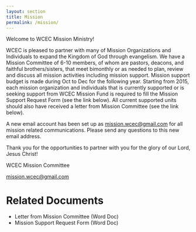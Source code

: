 ```yaml
---
layout: section
title: Mission
permalink: /mission/
---
```


Welcome to WCEC Mission Ministry!


WCEC is pleased to partner with many of Mission Organizations and Individuals
to expand the Kingdom of God through evangelism. We have a Mission Committee of
6-10 members, of whom are pastors, deacons, and faithful brothers/sisters, that
meet bimonthly or as needed to plan, review and discuss all mission activities
including mission support. Mission support budget is made during Oct to Dec for
the following year. Starting from 2015, each mission organization and
individuals that is currently supported or is seeking support from WCEC Mission
Fund is required to fill the Mission Support Request Form (see the link below).
All current supported units should also have received a letter from Mission
Committee (see the link below).


A new email account has been set up as mission.wcec@gmail.com for all mission
related communications. Please send any questions to this new email address.


Thank you for the opportunities to partner with you for the glory of our Lord,
Jesus Christ!


WCEC Mission Committee

mission.wcec@gmail.com

Related Documents
==================
 * Letter from Mission Committee (Word Doc)
 * Mission Support Request Form (Word Doc) 
